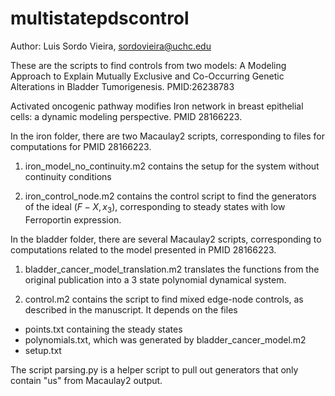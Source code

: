 # multistatepdscontrol

Author: Luis Sordo Vieira, sordovieira@uchc.edu

These are the scripts to find controls from two models:
A Modeling Approach to Explain Mutually Exclusive and Co-Occurring Genetic Alterations in Bladder Tumorigenesis.
PMID:26238783

Activated oncogenic pathway modifies Iron network in breast epithelial cells: a dynamic modeling perspective.
PMID 28166223.

In the iron folder, there are two Macaulay2 scripts, corresponding to files for computations for PMID 28166223.

1. iron_model_no_continuity.m2 contains the setup for the system without continuity conditions

2. iron_control_node.m2 contains the control script to find the generators of the ideal $(F-X,x_3)$, corresponding to steady states with low Ferroportin expression.

In the bladder folder, there are several Macaulay2 scripts, corresponding to computations related to the model presented in PMID 28166223.

1. bladder_cancer_model_translation.m2 translates the functions from the original publication into a 3 state polynomial dynamical system.

2. control.m2 contains the script to find mixed edge-node controls, as described in the manuscript. It depends on the files
  * points.txt containing the steady states
  * polynomials.txt, which was generated by bladder_cancer_model.m2
  * setup.txt


  The script parsing.py is a helper script to pull out generators that only contain "us" from Macaulay2 output.
